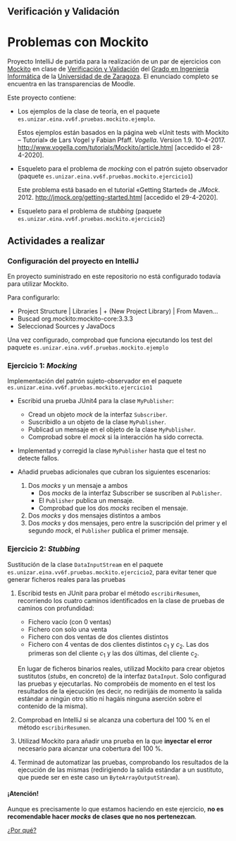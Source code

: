 ## Verificación y Validación
# Problemas con Mockito

Proyecto IntelliJ de partida para la realización de un par de ejercicios con
[Mockito](https://site.mockito.org/) en clase de [Verificación y Validación](https://estudios.unizar.es/estudio/asignatura?anyo_academico=2019&asignatura_id=30244&estudio_id=20190148&centro_id=110&plan_id_nk=439)
del [Grado en Ingeniería Informática](http://webdiis.unizar.es/~jresano/) de
la [Universidad de de Zaragoza](https://www.unizar.es/).
El enunciado completo se encuentra en las transparencias de Moodle. 

Este proyecto contiene:

- Los ejemplos de la clase de teoría, en el paquete `es.unizar.eina.vv6f.pruebas.mockito.ejemplo`.
  
  Estos ejemplos están basados en la página web «Unit tests with Mockito – Tutorial» de Lars Vogel y Fabian Pfaff. _Vogella_. Version 1.9. 10-4-2017. http://www.vogella.com/tutorials/Mockito/article.html
  [accedido el 28-4-2020].
  
- Esqueleto para el problema de _mocking_ con el patrón sujeto
  observador (paquete `es.unizar.eina.vv6f.pruebas.mockito.ejercicio1`)
  
  Este problema está basado en el tutorial «Getting Started» de _JMock_. 2012.
  http://jmock.org/getting-started.html [accedido el 29-4-2020].
    
- Esqueleto para el problema de _stubbing_ (paquete `es.unizar.eina.vv6f.pruebas.mockito.ejercicio2`)

## Actividades a realizar

### Configuración del proyecto en IntelliJ

En proyecto suministrado en este repositorio no está configurado todavía para utilizar Mockito.

Para configurarlo:
   
- Project Structure | Libraries | + (New Project Library) | From Maven…
- Buscad org.mockito:mockito-core:3.3.3 
- Seleccionad Sources y JavaDocs
    
Una vez configurado, comprobad que funciona ejecutando los test del paquete `es.unizar.eina.vv6f.pruebas.mockito.ejemplo` 

### Ejercicio 1: _Mocking_ 
Implementación del patrón sujeto-observador en el paquete `es.unizar.eina.vv6f.pruebas.mockito.ejercicio1`
   
- Escribid una prueba JUnit4 para la clase `MyPublisher`:
    - Cread un objeto _mock_ de la interfaz `Subscriber`.
    - Suscribidlo a un objeto de la clase `MyPublisher`.
    - Publicad un mensaje en el objeto de la clase `MyPublisher`.
    - Comprobad sobre el _mock_ si la interacción ha sido correcta.
- Implementad y corregid la clase `MyPublisher` hasta que el test 
  no detecte fallos.
- Añadid pruebas adicionales que cubran los siguientes escenarios:

    1. Dos _mocks_ y un mensaje a ambos
        - Dos _mocks_ de la interfaz Subscriber se suscriben al `Publisher`.
        - El `Publisher` publica un mensaje.
        - Comprobad que los dos _mocks_ reciben el mensaje.
    2. Dos _mocks_ y dos mensajes distintos a ambos
    3. Dos _mocks_ y dos mensajes, pero entre la suscripción del 
       primer y el segundo _mock_, el `Publisher` publica el primer mensaje.
       
### Ejercicio 2: _Stubbing_

Sustitución de la clase `DataInputStream` en el paquete
`es.unizar.eina.vv6f.pruebas.mockito.ejercicio2`, para evitar
tener que generar ficheros reales para las pruebas

1. Escribid tests en JUnit para probar el método `escribirResumen`,
recorriendo los cuatro caminos identificados en la clase de
pruebas de caminos con profundidad:
    - Fichero vacío (con 0 ventas)
    - Fichero con solo una venta
    - Fichero con dos ventas de dos clientes distintos
    - Fichero con 4 ventas de dos clientes distintos _c_<sub>1</sub> y
      _c_<sub>2</sub>. Las dos primeras son del cliente _c_<sub>1</sub> y
      las dos últimas, del cliente _c_<sub>2</sub>.

    En lugar de ficheros binarios reales, utilizad Mockito para crear
    objetos sustitutos (_stubs_, en concreto) de la interfaz `DataInput`.
    Solo configurad las pruebas y ejecutarlas. No comprobéis de momento en
    el test los resultados de la ejecución (es decir, no redirijáis de
    momento la salida estándar a ningún otro sitio ni hagáis ninguna
    aserción sobre el contenido de la misma).
    
2. Comprobad en IntelliJ si se alcanza una cobertura del 100 %
   en el método `escribirResumen`.
   
3. Utilizad Mockito para añadir una prueba en la que **inyectar
   el error** necesario para alcanzar una cobertura del 100 %.

4. Terminad de automatizar las pruebas, comprobando los resultados
   de la ejecución de las mismas (redirigiendo la salida estándar
   a un sustituto, que puede ser en este caso un 
   `ByteArrayOutputStream`).
    
#### ¡Atención!
Aunque es precisamente lo que estamos haciendo en este ejercicio, 
**no es recomendable hacer _mocks_ de clases que no nos pertenezcan**.

[¿Por qué?](https://github.com/mockito/mockito/wiki/How-to-write-good-tests#dont-mock-a-type-you-dont-own)
